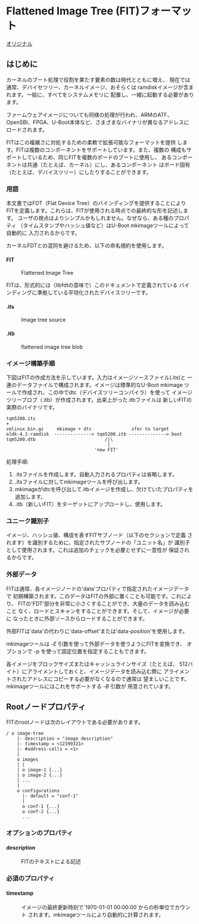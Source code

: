 # Flattened Image Tree (FIT)フォーマット

[オリジナル](https://u-boot.readthedocs.io/en/latest/usage/fit/source_file_format.html)

## はじめに

カーネルのブート処理で役割を果たす要素の数は時代とともに増え、
現在では通常、デバイセツリー、カーネルイメージ、おそらくは
ramdiskイメージが含まれます。一般に、すべてをシステムメモリに
配置し、一緒に起動する必要があります。

ファームウェアイメージについても同様の処理が行われ、ARMのATF、
OpenSBI、FPGA、U-Boot本体など、さまざまなバイナリが異なるアドレスに
ロードされます。

FITはこの複雑さに対処するための柔軟で拡張可能なフォーマットを提供
します。FITは複数のコンポーネントをサポートしています。また、複数の
構成もサポートしているため、同じFITを複数のボードのブートに使用し、
あるコンポーネントは共通（たとえば、カーネル）にし、あるコンポーネント
はボード固有（たとえば、デバイスツリー）にしたりすることができます。

### 用語

本文書ではFDT（Flat Device Tree）のバインディングを提供することにより
FITを定義します。これらは、FITが使用される時点での最終的な形を記述します。
ユーザの視点はよりシンプルかもしれません。なぜなら、ある種のプロパティ
（タイムスタンプやハッシュ値など）はU-Boot mkimageツールによって自動的に
入力されるからです。

カーネルFDTとの混同を避けるため、以下の命名規約を使用します。

<dl>
<dt><h4>FIT</h4></dt>
<dd>
Flattened Image Tree
</dd>
</dl>

FITは、形式的には（libfdtの意味で）このドキュメントで定義されている
バインディングに準拠している平坦化されたデバイスツリーです。

<dl>
<dt><h4>.its</h4></dt>
<dd>
Image tree source
</dd>

<dt><h4>.itb</h4></dt>
<dd>
flattened image tree blob
</dd>
</dl>

### イメージ構築手順

下図はFITの作成方法を示しています。入力はイメージソースファイル(.its)と
一連のデータファイルで構成されます。イメージは標準的なU-Boot mkimage
ツールで作成され、この中でdtc（デバイスツリーコンパイラ）を使って
イメージツリーブロブ（.itb）が作成されます。出来上がった.itbファイルは
新しいFITの実際のバイナリです。

```
tqm5200.its
+
vmlinux.bin.gz     mkimage + dtc               xfer to target
eldk-4.2-ramdisk  --------------> tqm5200.itb --------------> boot
tqm5200.dtb                          /|\
                                      |
                                 'new FIT'
```

処理手順:

1. .itsファイルを作成します。自動入力されるプロパティは省略します。
2. .itsファイルに対してmkimageツールを呼び出します。
3. mkimageがdtcを呼び出して.itbイメージを作成し、欠けていたプロパティを
   追加します。
4. .itb（新しいFIT）をターゲットにアップロードし、使用します。

### ユニーク識別子

イメージ、ハッシュ値、構成を表すFITサブノード（以下のセクションで定義
されます）を識別するために、指定されたサブノードの「ユニット名」が
識別子として使用されます。これは追加のチェックを必要とせずに一意性が
保証されるからです。

### 外部データ

FITは通常、各イメージノードの'data'プロパティで指定されたイメージデータで
初期構築されます。このデータはFITの外部に置くことも可能です。これにより、
FITの'FDT'部分を非常に小さくすることができ、大量のデータを読み込むこと
なく、ロードとスキャンをすることができます。そして、イメージが必要に
なったときに外部ソースからロードすることができます。

外部FITは'data'の代わりに'data-offset'または'data-position'を使用します。

mkimageツールは *-E* 引数を使って外部データを使うようにFITを変換でき、
オプションで *-p* を使って固定位置を指定することもできます。

各イメージをブロックサイズまたはキャッシュラインサイズ（たとえば、
512バイト）にアライメントしておくと、イメージデータを読み込む際に
アライメントされたアドレスにコピーする必要がなくなるので通常は
望ましいことです。mkimageツールにはこれをサポートする *-B* 引数が
用意されています。

## Rootノードプロパティ

FITのrootノードは次のレイアウトである必要があります。

```
/ o image-tree
    |- description = "image description"
    |- timestamp = <12399321>
    |- #address-cells = <1>
    |
    o images
    | |
    | o image-1 {...}
    | o image-2 {...}
    | ...
    |
    o configurations
      |- default = "conf-1"
      |
      o conf-1 {...}
      o conf-2 {...}
      ...
```

### オプションのプロパティ

<dl>
<dt><h4>description</h4></dt>
<dd>
FITのテキストによる記述
</dd>
</dl>

### 必須のプロパティ

<dl>
<dt><h4>timestamp</h4></dt>
<dd>
イメージの最終更新時刻で`1970-01-01 00:00:00`からの秒単位でカウント
されます。mkimageツールにより自動的に計算されます。
</dd>
</dl>
